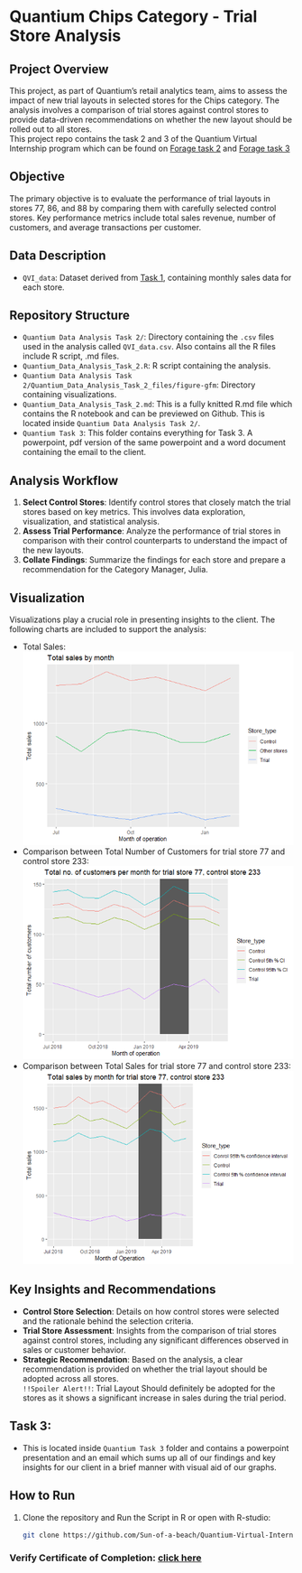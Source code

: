 # Quantium Chips Category - Trial Store Analysis

## Project Overview
This project, as part of Quantium’s retail analytics team, aims to assess the impact of new trial layouts in selected stores for the Chips category. The analysis involves a comparison of trial stores against control stores to provide data-driven recommendations on whether the new layout should be rolled out to all stores.
<br>This project repo contains the task 2 and 3 of the Quantium Virtual Internship program which can be found on [Forage task 2](https://www.theforage.com/virtual-experience/NkaC7knWtjSbi6aYv/quantium/data-analytics-rqkb/experimentation-and-uplift-testing) and [Forage task 3](https://www.theforage.com/virtual-experience/NkaC7knWtjSbi6aYv/quantium/data-analytics-rqkb/analytics-and-commercial-application)
## Objective
The primary objective is to evaluate the performance of trial layouts in stores 77, 86, and 88 by comparing them with carefully selected control stores. Key performance metrics include total sales revenue, number of customers, and average transactions per customer.

## Data Description
- `QVI_data`: Dataset derived from [Task 1](https://github.com/Sun-of-a-beach/Quantium-Virtual-Internship---Retail-Strategy-and-Analytics-Task-1), containing monthly sales data for each store.

## Repository Structure
- `Quantium Data Analysis Task 2/`: Directory containing the `.csv` files used in the analysis called `QVI_data.csv`. Also contains all the R files include R script, .md files.
- `Quantium_Data_Analysis_Task_2.R`: R script containing the analysis.
- `Quantium Data Analysis Task 2/Quantium_Data_Analysis_Task_2_files/figure-gfm`: Directory containing visualizations.
- `Quantium_Data_Analysis_Task_2.md`: This is a fully knitted R.md file which contains the R notebook and can be previewed on Github. This is located inside `Quantium Data Analysis Task 2/`.
- `Quantium Task 3`: This folder contains everything for Task 3. A powerpoint, pdf version of the same powerpoint and a word document containing the email to the client.

## Analysis Workflow
1. **Select Control Stores**: Identify control stores that closely match the trial stores based on key metrics. This involves data exploration, visualization, and statistical analysis.
2. **Assess Trial Performance**: Analyze the performance of trial stores in comparison with their control counterparts to understand the impact of the new layouts.
3. **Collate Findings**: Summarize the findings for each store and prepare a recommendation for the Category Manager, Julia.

## Visualization
Visualizations play a crucial role in presenting insights to the client. The following charts are included to support the analysis:

- Total Sales:<br>![Total Sales](images/TotalSales.png)
- Comparison between Total Number of Customers for trial store 77 and control store 233:<br>![Comparison between Total Number of Customers for trial store 77 and control store 233](images/TrialStore77vsControlStore233-TotalCustomers.png)
- Comparison between Total Sales for trial store 77 and control store 233:<br>![Comparison between Total Sales for trial store 77 and control store 233](images/TrialStore77vsControlStore233-TotalSales.png)

## Key Insights and Recommendations
- **Control Store Selection**: Details on how control stores were selected and the rationale behind the selection criteria.
- **Trial Store Assessment**: Insights from the comparison of trial stores against control stores, including any significant differences observed in sales or customer behavior.
- **Strategic Recommendation**: Based on the analysis, a clear recommendation is provided on whether the trial layout should be adopted across all stores.<br>`!!Spoiler Alert!!`: Trial Layout Should definitely be adopted for the stores as it shows a significant increase in sales during the trial period. 

## Task 3:
- This is located inside `Quantium Task 3` folder and contains a powerpoint presentation and an email which sums up all of our findings and key insights for our client in a brief manner with visual aid of our graphs.
## How to Run
1. Clone the repository and Run the Script in R or open with R-studio:
   ```sh
   git clone https://github.com/Sun-of-a-beach/Quantium-Virtual-Internship---Retail-Strategy-and-Analytics-Task-2.git
   ```

### **Verify Certificate of Completion:** [**click here**](https://forage-uploads-prod.s3.amazonaws.com/completion-certificates/Quantium/NkaC7knWtjSbi6aYv_Quantium_nN85ZNS34e5jzKoqP_1682773956945_completion_certificate.pdf)

